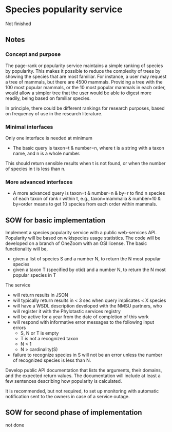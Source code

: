 # Species popularity service 

Not finished 

## Notes 

### Concept and purpose

The page-rank or popularity service maintains a simple ranking of species by popularity.  This makes it possible to reduce the complexity of trees by showing the species that are most familiar.  For instance, a user may request a tree of mammals, but there are 4500 mammals.  Providing a tree with the 100 most popular mammals, or the 10 most popular mammals in each order, would allow a simpler tree that the user would be able to digest more readily, being based on familiar species.  

In principle, there could be different rankings for research purposes, based on frequency of use in the research literature. 

### Minimal interfaces

Only one interface is needed at minimum 

* The basic query is taxon=t & number=n, where t is a string with a taxon name, and n is a whole number.  

This should return sensible results when t is not found, or when the number of species in t is less than n. 

### More advanced interfaces 

* A more advanced query is taxon=t & number=n & by=r to find n species of each taxon of rank r within t, e.g., taxon=mammalia & number=10 & by=order means to get 10 species from each order within mammals.  

## SOW for basic implementation 

Implement a species popularity service with a public web-services API.  Popularity will be based on wikispecies usage statistics.  The code will be developed on a branch of OneZoom with an OSI license.  The basic functionality will be,
* given a list of species S and a number N, to return the N most popular species 
* given a taxon T (specified by otid) and a number N, to return the N most popular species in T

The service 
* will return results in JSON
* will typically return results in < 3 sec when query implicates < X species
* will have a WSDL description developed with the NMSU partners, who will register it with the Phylotastic services registry
* will be active for a year from the date of completion of this work
* will respond with informative error messages to the following input errors
   * S, N or T is empty 
   * T is not a recognized taxon 
   * N < 1
   * N > cardinality(S)
* failure to recognize species in S will not be an error unless the number of recognized species is less than N. 

Develop public API documentation that lists the arguments, their domains, and the expected return values.  The documentation will include at least a few sentences describing how popularity is calculated.  

It is recommended, but not required, to set up monitoring with automatic notification sent to the owners in case of a service outage. 

## SOW for second phase of implementation

not done
